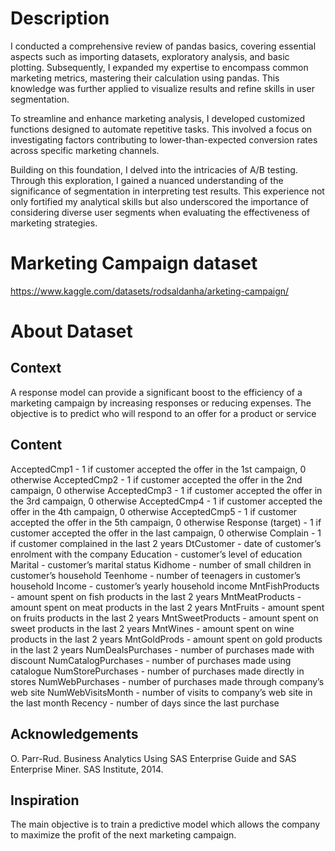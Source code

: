 # Description 

I conducted a comprehensive review of pandas basics, covering essential aspects such as importing datasets, exploratory analysis, and basic plotting. Subsequently, I expanded my expertise to encompass common marketing metrics, mastering their calculation using pandas. This knowledge was further applied to visualize results and refine skills in user segmentation.

To streamline and enhance marketing analysis, I developed customized functions designed to automate repetitive tasks. This involved a focus on investigating factors contributing to lower-than-expected conversion rates across specific marketing channels.

Building on this foundation, I delved into the intricacies of A/B testing. Through this exploration, I gained a nuanced understanding of the significance of segmentation in interpreting test results. This experience not only fortified my analytical skills but also underscored the importance of considering diverse user segments when evaluating the effectiveness of marketing strategies.


# Marketing Campaign dataset
https://www.kaggle.com/datasets/rodsaldanha/arketing-campaign/

# About Dataset

## Context
A response model can provide a significant boost to the efficiency of a marketing campaign by increasing responses or reducing expenses. The objective is to predict who will respond to an offer for a product or service

## Content
AcceptedCmp1 - 1 if customer accepted the offer in the 1st campaign, 0 otherwise
AcceptedCmp2 - 1 if customer accepted the offer in the 2nd campaign, 0 otherwise
AcceptedCmp3 - 1 if customer accepted the offer in the 3rd campaign, 0 otherwise
AcceptedCmp4 - 1 if customer accepted the offer in the 4th campaign, 0 otherwise
AcceptedCmp5 - 1 if customer accepted the offer in the 5th campaign, 0 otherwise
Response (target) - 1 if customer accepted the offer in the last campaign, 0 otherwise
Complain - 1 if customer complained in the last 2 years
DtCustomer - date of customer’s enrolment with the company
Education - customer’s level of education
Marital - customer’s marital status
Kidhome - number of small children in customer’s household
Teenhome - number of teenagers in customer’s household
Income - customer’s yearly household income
MntFishProducts - amount spent on fish products in the last 2 years
MntMeatProducts - amount spent on meat products in the last 2 years
MntFruits - amount spent on fruits products in the last 2 years
MntSweetProducts - amount spent on sweet products in the last 2 years
MntWines - amount spent on wine products in the last 2 years
MntGoldProds - amount spent on gold products in the last 2 years
NumDealsPurchases - number of purchases made with discount
NumCatalogPurchases - number of purchases made using catalogue
NumStorePurchases - number of purchases made directly in stores
NumWebPurchases - number of purchases made through company’s web site
NumWebVisitsMonth - number of visits to company’s web site in the last month
Recency - number of days since the last purchase

## Acknowledgements
O. Parr-Rud. Business Analytics Using SAS Enterprise Guide and SAS Enterprise Miner. SAS Institute, 2014.

## Inspiration
The main objective is to train a predictive model which allows the company to maximize the profit of the next marketing campaign.